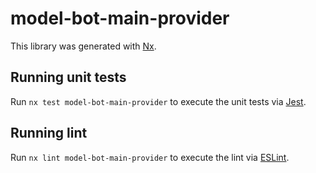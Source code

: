 # model-bot-main-provider

This library was generated with [Nx](https://nx.dev).

## Running unit tests

Run `nx test model-bot-main-provider` to execute the unit tests via [Jest](https://jestjs.io).

## Running lint

Run `nx lint model-bot-main-provider` to execute the lint via [ESLint](https://eslint.org/).
